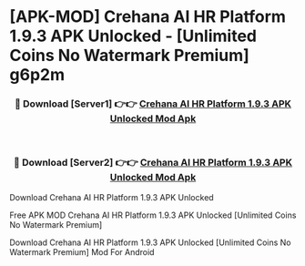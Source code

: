 # [APK-MOD] Crehana  AI HR Platform 1.9.3 APK Unlocked - [Unlimited Coins No Watermark Premium] g6p2m



<div align="center">
<h3>🔴 Download [Server1] 👉👉 <a href="https://momento.my/?title=Crehana__AI_HR_Platform_1.9.3_APK_Unlocked">Crehana  AI HR Platform 1.9.3 APK Unlocked Mod Apk</a></h3><br>

<h3>🔴 Download [Server2] 👉👉 <a href="https://momento.my/?title=Crehana__AI_HR_Platform_1.9.3_APK_Unlocked">Crehana  AI HR Platform 1.9.3 APK Unlocked Mod Apk</a></h3>
</div>



Download Crehana  AI HR Platform 1.9.3 APK Unlocked 

Free APK MOD Crehana  AI HR Platform 1.9.3 APK Unlocked [Unlimited Coins No Watermark Premium]

Download Crehana  AI HR Platform 1.9.3 APK Unlocked [Unlimited Coins No Watermark Premium] Mod For Android
